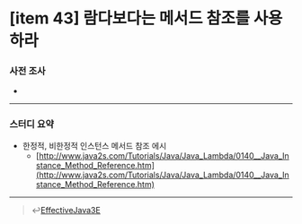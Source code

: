 # [item 43] 람다보다는 메서드 참조를 사용하라 
### 사전 조사 
- 

---

### 스터디 요약 
- 한정적, 비한정적 인스턴스 메서드 참조 에시
  - [http://www.java2s.com/Tutorials/Java/Java_Lambda/0140__Java_Instance_Method_Reference.htm](http://www.java2s.com/Tutorials/Java/Java_Lambda/0140__Java_Instance_Method_Reference.htm)

---

> :leftwards_arrow_with_hook:[EffectiveJava3E](/EffectiveJava3E/README.md)

